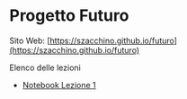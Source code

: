 <!-- .slide: class="cosa-impareremo h1-fontsize-30 h1-align-left" data-background-image="./sfondi/Cosa Impareremo.webp" data-background-size="contain" -->
# Progetto Futuro

Sito Web: [https://szacchino.github.io/futuro](https://szacchino.github.io/futuro)

Elenco delle lezioni
<ul>
    <li><a href="https://colab.research.google.com/drive/1mq1-Qb-WKtdJrPWUowC4USe5SwkKzWl7?usp=sharing" target="_blank">Notebook Lezione 1</a>
</li>
</ul>
<!-- - [Lezione 1](Lezione1.html) -->
